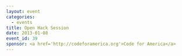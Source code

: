 ```yaml
---
layout: event
categories: 
  - events
title: Open Hack Session
date: 2013-01-08
event_id: 39
sponsor: <a href='http://codeforamerica.org'>Code for America</a>
---
```



